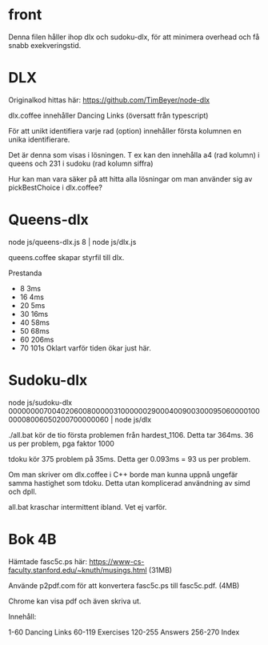 # front

Denna filen håller ihop dlx och sudoku-dlx, för att minimera overhead och få snabb exekveringstid.

# DLX

Originalkod hittas här: https://github.com/TimBeyer/node-dlx

dlx.coffee innehåller Dancing Links (översatt från typescript)

För att unikt identifiera varje rad (option) innehåller första kolumnen en unika identifierare.

Det är denna som visas i lösningen. T ex kan den innehålla a4 (rad kolumn) i queens och 231 i sudoku (rad kolumn siffra)

Hur kan man vara säker på att hitta alla lösningar om man använder sig av pickBestChoice i dlx.coffee?

# Queens-dlx

node js/queens-dlx.js 8 | node js/dlx.js

queens.coffee skapar styrfil till dlx.

Prestanda
* 8  3ms
* 16 4ms
* 20 5ms
* 30 16ms
* 40 58ms
* 50 68ms
* 60 206ms
* 70 101s Oklart varför tiden ökar just här.

# Sudoku-dlx

node js/sudoku-dlx 000000007004020600800000310000002900040090030009506000010000008006050200700000060 | node js/dlx

./all.bat kör de tio första problemen från hardest_1106. Detta tar 364ms. 36 us per problem, pga faktor 1000

tdoku kör 375 problem på 35ms. Detta ger 0.093ms = 93 us per problem.

Om man skriver om dlx.coffee i C++ borde man kunna uppnå ungefär samma hastighet som tdoku.
Detta utan komplicerad användning av simd och dpll.

all.bat kraschar intermittent ibland. Vet ej varför.

# Bok 4B

Hämtade fasc5c.ps här: https://www-cs-faculty.stanford.edu/~knuth/musings.html (31MB)

Använde p2pdf.com för att konvertera fasc5c.ps till fasc5c.pdf. (4MB)

Chrome kan visa pdf och även skriva ut.

Innehåll:

1-60 Dancing Links
60-119 Exercises
120-255 Answers
256-270 Index

